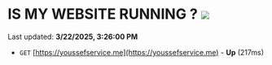 # IS MY WEBSITE RUNNING ? [![](https://img.shields.io/static/v1?label=Sponsor&message=%E2%9D%A4&logo=GitHub&color=%23fe8e86)](https://github.com/sponsors/Youssef-Lehmam)

Last updated: **3/22/2025, 3:26:00 PM**

- `GET` [https://youssefservice.me](https://youssefservice.me) - **Up** (217ms)
